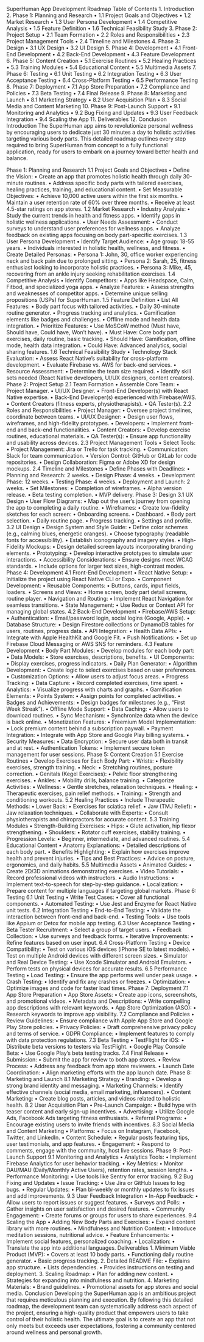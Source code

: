 SuperHuman App Development Roadmap
Table of Contents
	1.	Introduction
	2.	Phase 1: Planning and Research
	•	1.1 Project Goals and Objectives
	•	1.2 Market Research
	•	1.3 User Persona Development
	•	1.4 Competitive Analysis
	•	1.5 Feature Definition
	•	1.6 Technical Feasibility Study
	3.	Phase 2: Project Setup
	•	2.1 Team Formation
	•	2.2 Roles and Responsibilities
	•	2.3 Project Management Tools
	•	2.4 Timeline and Milestones
	4.	Phase 3: Design
	•	3.1 UX Design
	•	3.2 UI Design
	5.	Phase 4: Development
	•	4.1 Front-End Development
	•	4.2 Back-End Development
	•	4.3 Feature Development
	6.	Phase 5: Content Creation
	•	5.1 Exercise Routines
	•	5.2 Healing Practices
	•	5.3 Training Modules
	•	5.4 Educational Content
	•	5.5 Multimedia Assets
	7.	Phase 6: Testing
	•	6.1 Unit Testing
	•	6.2 Integration Testing
	•	6.3 User Acceptance Testing
	•	6.4 Cross-Platform Testing
	•	6.5 Performance Testing
	8.	Phase 7: Deployment
	•	7.1 App Store Preparation
	•	7.2 Compliance and Policies
	•	7.3 Beta Testing
	•	7.4 Final Release
	9.	Phase 8: Marketing and Launch
	•	8.1 Marketing Strategy
	•	8.2 User Acquisition Plan
	•	8.3 Social Media and Content Marketing
	10.	Phase 9: Post-Launch Support
	•	9.1 Monitoring and Analytics
	•	9.2 Bug Fixing and Updates
	•	9.3 User Feedback Integration
	•	9.4 Scaling the App
	11.	Deliverables
	12.	Conclusion
Introduction
The SuperHuman app aims to revolutionize personal wellness by encouraging users to dedicate just 30 minutes a day to holistic activities targeting various body parts. This detailed roadmap outlines every step required to bring SuperHuman from concept to a fully functional application, ready for users to embark on a journey toward better health and balance.

Phase 1: Planning and Research
1.1 Project Goals and Objectives
	•	Define the Vision:
	•	Create an app that promotes holistic health through daily 30-minute routines.
	•	Address specific body parts with tailored exercises, healing practices, training, and educational content.
	•	Set Measurable Objectives:
	•	Achieve 10,000 active users within the first six months.
	•	Maintain a user retention rate of 60% over three months.
	•	Receive at least 4.5-star ratings on app stores.
1.2 Market Research
	•	Industry Analysis:
	•	Study the current trends in health and fitness apps.
	•	Identify gaps in holistic wellness applications.
	•	User Needs Assessment:
	•	Conduct surveys to understand user preferences for wellness apps.
	•	Analyze feedback on existing apps focusing on body part-specific exercises.
1.3 User Persona Development
	•	Identify Target Audience:
	•	Age group: 18-55 years.
	•	Individuals interested in holistic health, wellness, and fitness.
	•	Create Detailed Personas:
	•	Persona 1: John, 30, office worker experiencing neck and back pain due to prolonged sitting.
	•	Persona 2: Sarah, 25, fitness enthusiast looking to incorporate holistic practices.
	•	Persona 3: Mike, 45, recovering from an ankle injury seeking rehabilitation exercises.
1.4 Competitive Analysis
	•	Identify Competitors:
	•	Apps like Headspace, Calm, Fitbod, and specialized yoga apps.
	•	Analyze Features:
	•	Assess strengths and weaknesses of competitor apps.
	•	Determine unique selling propositions (USPs) for SuperHuman.
1.5 Feature Definition
	•	List All Features:
	•	Body part focus with tailored activities.
	•	Daily 30-minute routine generator.
	•	Progress tracking and analytics.
	•	Gamification elements like badges and challenges.
	•	Offline mode and health data integration.
	•	Prioritize Features:
	•	Use MoSCoW method (Must have, Should have, Could have, Won’t have).
	•	Must Have: Core body part exercises, daily routine, basic tracking.
	•	Should Have: Gamification, offline mode, health data integration.
	•	Could Have: Advanced analytics, social sharing features.
1.6 Technical Feasibility Study
	•	Technology Stack Evaluation:
	•	Assess React Native’s suitability for cross-platform development.
	•	Evaluate Firebase vs. AWS for back-end services.
	•	Resource Assessment:
	•	Determine the team size required.
	•	Identify skill sets needed (React Native developers, UI/UX designers, content creators).
Phase 2: Project Setup
2.1 Team Formation
	•	Assemble Core Team:
	•	Project Manager.
	•	UI/UX Designer.
	•	Front-End Developer(s) with React Native expertise.
	•	Back-End Developer(s) experienced with Firebase/AWS.
	•	Content Creators (fitness experts, physiotherapists).
	•	QA Tester(s).
2.2 Roles and Responsibilities
	•	Project Manager:
	•	Oversee project timelines, coordinate between teams.
	•	UI/UX Designer:
	•	Design user flows, wireframes, and high-fidelity prototypes.
	•	Developers:
	•	Implement front-end and back-end functionalities.
	•	Content Creators:
	•	Develop exercise routines, educational materials.
	•	QA Tester(s):
	•	Ensure app functionality and usability across devices.
2.3 Project Management Tools
	•	Select Tools:
	•	Project Management: Jira or Trello for task tracking.
	•	Communication: Slack for team communication.
	•	Version Control: GitHub or GitLab for code repositories.
	•	Design Collaboration: Figma or Adobe XD for design mockups.
2.4 Timeline and Milestones
	•	Define Phases with Deadlines:
	•	Planning and Research: 2 weeks.
	•	Design Phase: 4 weeks.
	•	Development Phase: 12 weeks.
	•	Testing Phase: 4 weeks.
	•	Deployment and Launch: 2 weeks.
	•	Set Milestones:
	•	Completion of wireframes.
	•	Alpha version release.
	•	Beta testing completion.
	•	MVP delivery.
Phase 3: Design
3.1 UX Design
	•	User Flow Diagrams:
	•	Map out the user’s journey from opening the app to completing a daily routine.
	•	Wireframes:
	•	Create low-fidelity sketches for each screen:
	•	Onboarding screens.
	•	Dashboard.
	•	Body part selection.
	•	Daily routine page.
	•	Progress tracking.
	•	Settings and profile.
3.2 UI Design
	•	Design System and Style Guide:
	•	Define color schemes (e.g., calming blues, energetic oranges).
	•	Choose typography (readable fonts for accessibility).
	•	Establish iconography and imagery styles.
	•	High-Fidelity Mockups:
	•	Design detailed screen layouts incorporating branding elements.
	•	Prototyping:
	•	Develop interactive prototypes to simulate user interactions.
	•	Accessibility Considerations:
	•	Ensure designs meet WCAG standards.
	•	Include options for larger text sizes, high-contrast modes.
Phase 4: Development
4.1 Front-End Development
	•	React Native Setup:
	•	Initialize the project using React Native CLI or Expo.
	•	Component Development:
	•	Reusable Components:
	•	Buttons, cards, input fields, loaders.
	•	Screens and Views:
	•	Home screen, body part detail screens, routine player.
	•	Navigation and Routing:
	•	Implement React Navigation for seamless transitions.
	•	State Management:
	•	Use Redux or Context API for managing global states.
4.2 Back-End Development
	•	Firebase/AWS Setup:
	•	Authentication:
	•	Email/password login, social logins (Google, Apple).
	•	Database Structure:
	•	Design Firestore collections or DynamoDB tables for users, routines, progress data.
	•	API Integration:
	•	Health Data APIs:
	•	Integrate with Apple HealthKit and Google Fit.
	•	Push Notifications:
	•	Set up Firebase Cloud Messaging or AWS SNS for reminders.
4.3 Feature Development
	•	Body Part Modules:
	•	Develop modules for each body part:
	•	Data Models:
	•	Store exercises, descriptions, benefits.
	•	UI Components:
	•	Display exercises, progress indicators.
	•	Daily Plan Generator:
	•	Algorithm Development:
	•	Create logic to select exercises based on user preferences.
	•	Customization Options:
	•	Allow users to adjust focus areas.
	•	Progress Tracking:
	•	Data Capture:
	•	Record completed exercises, time spent.
	•	Analytics:
	•	Visualize progress with charts and graphs.
	•	Gamification Elements:
	•	Points System:
	•	Assign points for completed activities.
	•	Badges and Achievements:
	•	Design badges for milestones (e.g., “First Week Streak”).
	•	Offline Mode Support:
	•	Data Caching:
	•	Allow users to download routines.
	•	Sync Mechanism:
	•	Synchronize data when the device is back online.
	•	Monetization Features:
	•	Freemium Model Implementation:
	•	Lock premium content behind a subscription paywall.
	•	Payment Integration:
	•	Integrate with App Store and Google Play billing systems.
	•	Security Measures:
	•	Data Encryption:
	•	Secure user data both in transit and at rest.
	•	Authentication Tokens:
	•	Implement secure token management for user sessions.
Phase 5: Content Creation
5.1 Exercise Routines
	•	Develop Exercises for Each Body Part:
	•	Wrists:
	•	Flexibility exercises, strength training.
	•	Neck:
	•	Stretching routines, posture correction.
	•	Genitals (Kegel Exercises):
	•	Pelvic floor strengthening exercises.
	•	Ankles:
	•	Mobility drills, balance training.
	•	Categorize Activities:
	•	Wellness:
	•	Gentle stretches, relaxation techniques.
	•	Healing:
	•	Therapeutic exercises, pain relief methods.
	•	Training:
	•	Strength and conditioning workouts.
5.2 Healing Practices
	•	Include Therapeutic Methods:
	•	Lower Back:
	•	Exercises for sciatica relief.
	•	Jaw (TMJ Relief):
	•	Jaw relaxation techniques.
	•	Collaborate with Experts:
	•	Consult physiotherapists and chiropractors for accurate content.
5.3 Training Modules
	•	Strength-Building Exercises:
	•	Hips:
	•	Glute activation, hip flexor strengthening.
	•	Shoulders:
	•	Rotator cuff exercises, stability training.
	•	Progression Levels:
	•	Beginner, intermediate, and advanced routines.
5.4 Educational Content
	•	Anatomy Explanations:
	•	Detailed descriptions of each body part.
	•	Benefits Highlighting:
	•	Explain how exercises improve health and prevent injuries.
	•	Tips and Best Practices:
	•	Advice on posture, ergonomics, and daily habits.
5.5 Multimedia Assets
	•	Animated Guides:
	•	Create 2D/3D animations demonstrating exercises.
	•	Video Tutorials:
	•	Record professional videos with instructors.
	•	Audio Instructions:
	•	Implement text-to-speech for step-by-step guidance.
	•	Localization:
	•	Prepare content for multiple languages if targeting global markets.
Phase 6: Testing
6.1 Unit Testing
	•	Write Test Cases:
	•	Cover all functional components.
	•	Automated Testing:
	•	Use Jest and Enzyme for React Native unit tests.
6.2 Integration Testing
	•	End-to-End Testing:
	•	Validate the interaction between front-end and back-end.
	•	Testing Tools:
	•	Use tools like Appium or Detox for mobile app testing.
6.3 User Acceptance Testing
	•	Beta Tester Recruitment:
	•	Select a group of target users.
	•	Feedback Collection:
	•	Use surveys and feedback forms.
	•	Iterative Improvements:
	•	Refine features based on user input.
6.4 Cross-Platform Testing
	•	Device Compatibility:
	•	Test on various iOS devices (iPhone SE to latest models).
	•	Test on multiple Android devices with different screen sizes.
	•	Simulator and Real Device Testing:
	•	Use Xcode Simulator and Android Emulators.
	•	Perform tests on physical devices for accurate results.
6.5 Performance Testing
	•	Load Testing:
	•	Ensure the app performs well under peak usage.
	•	Crash Testing:
	•	Identify and fix any crashes or freezes.
	•	Optimization:
	•	Optimize images and code for faster load times.
Phase 7: Deployment
7.1 App Store Preparation
	•	App Store Assets:
	•	Create app icons, screenshots, and promotional videos.
	•	Metadata and Descriptions:
	•	Write compelling app descriptions with relevant keywords.
	•	App Store Optimization (ASO):
	•	Research keywords to improve app visibility.
7.2 Compliance and Policies
	•	Review Guidelines:
	•	Ensure compliance with Apple App Store and Google Play Store policies.
	•	Privacy Policies:
	•	Draft comprehensive privacy policy and terms of service.
	•	GDPR Compliance:
	•	Implement features to comply with data protection regulations.
7.3 Beta Testing
	•	TestFlight for iOS:
	•	Distribute beta versions to testers via TestFlight.
	•	Google Play Console Beta:
	•	Use Google Play’s beta testing tracks.
7.4 Final Release
	•	Submission:
	•	Submit the app for review to both app stores.
	•	Review Process:
	•	Address any feedback from app store reviewers.
	•	Launch Date Coordination:
	•	Align marketing efforts with the app launch date.
Phase 8: Marketing and Launch
8.1 Marketing Strategy
	•	Branding:
	•	Develop a strong brand identity and messaging.
	•	Marketing Channels:
	•	Identify effective channels (social media, email marketing, influencers).
	•	Content Marketing:
	•	Create blog posts, articles, and videos related to holistic health.
8.2 User Acquisition Plan
	•	Pre-Launch Campaign:
	•	Build hype with teaser content and early sign-up incentives.
	•	Advertising:
	•	Utilize Google Ads, Facebook Ads targeting fitness enthusiasts.
	•	Referral Programs:
	•	Encourage existing users to invite friends with incentives.
8.3 Social Media and Content Marketing
	•	Platforms:
	•	Focus on Instagram, Facebook, Twitter, and LinkedIn.
	•	Content Schedule:
	•	Regular posts featuring tips, user testimonials, and app features.
	•	Engagement:
	•	Respond to comments, engage with the community, host live sessions.
Phase 9: Post-Launch Support
9.1 Monitoring and Analytics
	•	Analytics Tools:
	•	Implement Firebase Analytics for user behavior tracking.
	•	Key Metrics:
	•	Monitor DAU/MAU (Daily/Monthly Active Users), retention rates, session lengths.
	•	Performance Monitoring:
	•	Use tools like Sentry for error tracking.
9.2 Bug Fixing and Updates
	•	Issue Tracking:
	•	Use Jira or GitHub Issues to log bugs.
	•	Regular Updates:
	•	Plan bi-weekly or monthly updates to fix issues and add improvements.
9.3 User Feedback Integration
	•	In-App Feedback:
	•	Allow users to report issues or suggest features.
	•	Surveys and Polls:
	•	Gather insights on user satisfaction and desired features.
	•	Community Engagement:
	•	Create forums or groups for users to share experiences.
9.4 Scaling the App
	•	Adding New Body Parts and Exercises:
	•	Expand content library with more routines.
	•	Mindfulness and Nutrition Content:
	•	Introduce meditation sessions, nutritional advice.
	•	Feature Enhancements:
	•	Implement social features, personalized coaching.
	•	Localization:
	•	Translate the app into additional languages.
Deliverables
	1.	Minimum Viable Product (MVP):
	•	Covers at least 10 body parts.
	•	Functioning daily routine generator.
	•	Basic progress tracking.
	2.	Detailed README File:
	•	Explains app structure.
	•	Lists dependencies.
	•	Provides instructions on testing and deployment.
	3.	Scaling Roadmap:
	•	Plan for adding new content.
	•	Strategies for expanding into mindfulness and nutrition.
	4.	Marketing Materials:
	•	Brand guidelines.
	•	Promotional assets for app stores and social media.
Conclusion
Developing the SuperHuman app is an ambitious project that requires meticulous planning and execution. By following this detailed roadmap, the development team can systematically address each aspect of the project, ensuring a high-quality product that empowers users to take control of their holistic health. The ultimate goal is to create an app that not only meets but exceeds user expectations, fostering a community centered around wellness and personal growth.

